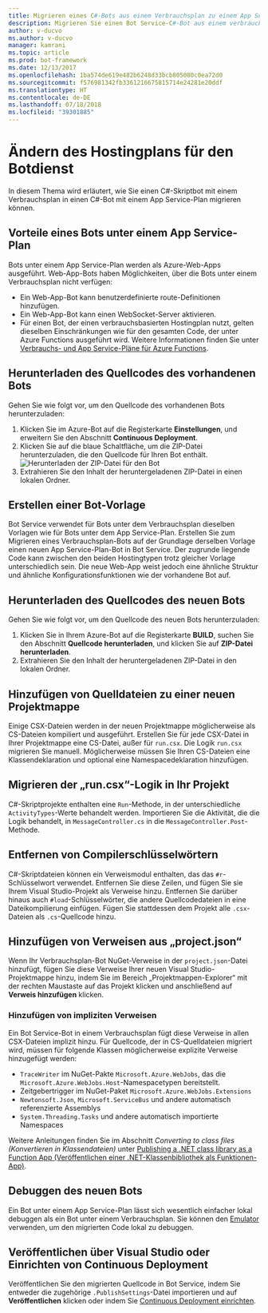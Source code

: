 ```yaml
---
title: Migrieren eines C#-Bots aus einem Verbrauchsplan zu einem App Service-Plan | Microsoft-Dokumentation
description: Migrieren Sie einen Bot Service-C#-Bot aus einem verbrauchsbasierten Hostingplan zu einem App Service-Hostingplan.
author: v-ducvo
ms.author: v-ducvo
manager: kamrani
ms.topic: article
ms.prod: bot-framework
ms.date: 12/13/2017
ms.openlocfilehash: 1ba574de619e482b6248d33bcb805080c0ea72d0
ms.sourcegitcommit: f576981342fb3361216675815714e24281e20ddf
ms.translationtype: HT
ms.contentlocale: de-DE
ms.lasthandoff: 07/18/2018
ms.locfileid: "39301885"
---
```

# <a name="change-the-hosting-plan-for-your-bot-service"></a>Ändern des Hostingplans für den Botdienst

In diesem Thema wird erläutert, wie Sie einen C#-Skriptbot mit einem Verbrauchsplan in einen C#-Bot mit einem App Service-Plan migrieren können. 

## <a name="advantages-of-a-bot-on-an-app-service-plan"></a>Vorteile eines Bots unter einem App Service-Plan

Bots unter einem App Service-Plan werden als Azure-Web-Apps ausgeführt. Web-App-Bots haben Möglichkeiten, über die Bots unter einem Verbrauchsplan nicht verfügen:

- Ein Web-App-Bot kann benutzerdefinierte route-Definitionen hinzufügen.
- Ein Web-App-Bot kann einen WebSocket-Server aktivieren. 
- Für einen Bot, der einen verbrauchsbasierten Hostingplan nutzt, gelten dieselben Einschränkungen wie für den gesamten Code, der unter Azure Functions ausgeführt wird. Weitere Informationen finden Sie unter <a target='_blank' href='/azure/azure-functions/functions-scale'>Verbrauchs- und App Service-Pläne für Azure Functions</a>.

## <a name="download-your-existing-bot-source"></a>Herunterladen des Quellcodes des vorhandenen Bots

Gehen Sie wie folgt vor, um den Quellcode des vorhandenen Bots herunterzuladen:

1. Klicken Sie im Azure-Bot auf die Registerkarte **Einstellungen**, und erweitern Sie den Abschnitt **Continuous Deployment**.  
2. Klicken Sie auf die blaue Schaltfläche, um die ZIP-Datei herunterzuladen, die den Quellcode für Ihren Bot enthält.  
    ![Herunterladen der ZIP-Datei für den Bot](~/media/continuous-deployment-consumption-download.png)
3. Extrahieren Sie den Inhalt der heruntergeladenen ZIP-Datei in einen lokalen Ordner. 


## <a name="create-a-bot-template"></a>Erstellen einer Bot-Vorlage

Bot Service verwendet für Bots unter dem Verbrauchsplan dieselben Vorlagen wie für Bots unter dem App Service-Plan. Erstellen Sie zum Migrieren eines Verbrauchsplan-Bots auf der Grundlage derselben Vorlage einen neuen App Service-Plan-Bot in Bot Service. Der zugrunde liegende Code kann zwischen den beiden Hostingtypen trotz gleicher Vorlage unterschiedlich sein. Die neue Web-App weist jedoch eine ähnliche Struktur und ähnliche Konfigurationsfunktionen wie der vorhandene Bot auf.

## <a name="download-the-new-bot-source"></a>Herunterladen des Quellcodes des neuen Bots

Gehen Sie wie folgt vor, um den Quellcode des neuen Bots herunterzuladen:

1. Klicken Sie in Ihrem Azure-Bot auf die Registerkarte **BUILD**, suchen Sie den Abschnitt **Quellcode herunterladen**, und klicken Sie auf **ZIP-Datei herunterladen**. 
2. Extrahieren Sie den Inhalt der heruntergeladenen ZIP-Datei in den lokalen Ordner.

## <a name="add-source-files-to-new-solution"></a>Hinzufügen von Quelldateien zu einer neuen Projektmappe

Einige CSX-Dateien werden in der neuen Projektmappe möglicherweise als CS-Dateien kompiliert und ausgeführt. Erstellen Sie für jede CSX-Datei in Ihrer Projektmappe eine CS-Datei, außer für `run.csx`. Die Logik `run.csx` migrieren Sie manuell. Möglicherweise müssen Sie Ihren CS-Dateien eine Klassendeklaration und optional eine Namespacedeklaration hinzufügen.

## <a name="migrate-runcsx-logic-into-your-project"></a>Migrieren der „run.csx“-Logik in Ihr Projekt

C#-Skriptprojekte enthalten eine `Run`-Methode, in der unterschiedliche `ActivityTypes`-Werte behandelt werden. Importieren Sie die Aktivität, die die Logik behandelt, in `MessageController.cs` in die `MessageController.Post`-Methode.

## <a name="remove-compiler-keywords"></a>Entfernen von Compilerschlüsselwörtern

C#-Skriptdateien können ein Verweismodul enthalten, das das `#r`-Schlüsselwort verwendet. Entfernen Sie diese Zeilen, und fügen Sie sie Ihrem Visual Studio-Projekt als Verweise hinzu. Entfernen Sie darüber hinaus auch `#load`-Schlüsselwörter, die andere Quellcodedateien in eine Dateikompilierung einfügen. Fügen Sie stattdessen dem Projekt alle `.csx`-Dateien als `.cs`-Quellcode hinzu.

## <a name="add-references-from-projectjson"></a>Hinzufügen von Verweisen aus „project.json“

Wenn Ihr Verbrauchsplan-Bot NuGet-Verweise in der `project.json`-Datei hinzufügt, fügen Sie diese Verweise Ihrer neuen Visual Studio-Projektmappe hinzu, indem Sie im Bereich „Projektmappen-Explorer“ mit der rechten Maustaste auf das Projekt klicken und anschließend auf **Verweis hinzufügen** klicken.

### <a name="add-references-that-were-implicit"></a>Hinzufügen von impliziten Verweisen

Ein Bot Service-Bot in einem Verbrauchsplan fügt diese Verweise in allen CSX-Dateien implizit hinzu. Für Quellcode, der in CS-Quelldateien migriert wird, müssen für folgende Klassen möglicherweise explizite Verweise hinzugefügt werden:

- `TraceWriter` im NuGet-Pakte `Microsoft.Azure.WebJobs`, das die `Microsoft.Azure.WebJobs.Host`-Namespacetypen bereitstellt. 
- Zeitgebertrigger im NuGet-Paket `Microsoft.Azure.WebJobs.Extensions`
- `Newtonsoft.Json`, `Microsoft.ServiceBus` und andere automatisch referenzierte Assemblys
- `System.Threading.Tasks` und andere automatisch importierte Namespaces

Weitere Anleitungen finden Sie im Abschnitt *Converting to class files (Konvertieren in Klassendateien)* unter <a target='_blank' href='https://blogs.msdn.microsoft.com/appserviceteam/2017/03/16/publishing-a-net-class-library-as-a-function-app/'>Publishing a .NET class library as a Function App (Veröffentlichen einer .NET-Klassenbibliothek als Funktionen-App)</a>.

## <a name="debug-your-new-bot"></a>Debuggen des neuen Bots

Ein Bot unter einem App Service-Plan lässt sich wesentlich einfacher lokal debuggen als ein Bot unter einem Verbrauchsplan. Sie können den [Emulator](bot-service-debug-emulator.md) verwenden, um den migrierten Code lokal zu debuggen.

## <a name="publish-from-visual-studio-or-set-up-continuous-deployment"></a>Veröffentlichen über Visual Studio oder Einrichten von Continuous Deployment

Veröffentlichen Sie den migrierten Quellcode in Bot Service, indem Sie entweder die zugehörige `.PublishSettings`-Datei importieren und auf **Veröffentlichen** klicken oder indem Sie [Continuous Deployment einrichten](bot-service-debug-bot.md).
